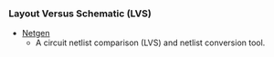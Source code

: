 ### Layout Versus Schematic (LVS)
 - [Netgen](http://opencircuitdesign.com/netgen/)
   - A circuit netlist comparison (LVS) and netlist conversion tool.
